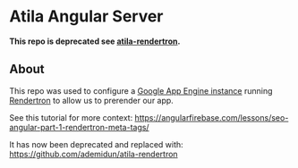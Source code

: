 # Atila Angular Server
**This repo is deprecated see [atila-rendertron](https://github.com/ademidun/atila-rendertron).** 


## About

This repo was used to configure a [Google App Engine instance](http://atila-7.appspot.com)
running [Rendertron](https://github.com/GoogleChrome/rendertron) to allow us to prerender our app.

See this tutorial for more context: https://angularfirebase.com/lessons/seo-angular-part-1-rendertron-meta-tags/


It has now been deprecated and replaced with: https://github.com/ademidun/atila-rendertron

